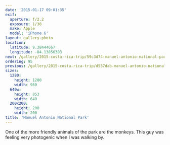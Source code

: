 ```yaml
---
date: '2015-01-17 09:01:35'
exif:
  aperture: f/2.2
  exposure: 1/30
  make: Apple
  model: 'iPhone 6'
layout: gallery-photo
location:
  latitude: 9.38444667
  longitude: -84.13856383
next: /gallery/2015-costa-rica-trip/59c3d74-manuel-antonio-national-park
ordering: 95
previous: /gallery/2015-costa-rica-trip/d557dab-manuel-antonio-national-park
sizes:
  1280:
    height: 1280
    width: 960
  640w:
    height: 853
    width: 640
  200x200:
    height: 200
    width: 200
title: 'Manuel Antonio National Park'
---
```


One of the more friendly animals of the park are the monkeys. This guy was feeling very photogenic when I was walking by.

